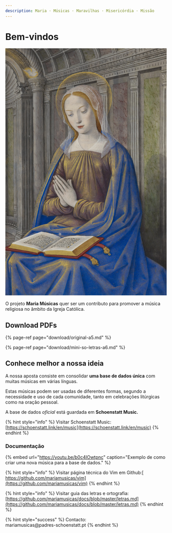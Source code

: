 ```yaml
---
description: Maria · Músicas · Maravilhas · Misericórdia · Missão
---
```


# Bem-vindos

![](.gitbook/assets/british-library-nn9tlhok8au-unsplash.jpg)

O projeto **Maria Músicas** quer ser um contributo para promover a música religiosa no âmbito da Igreja Católica.

## Download PDFs

{% page-ref page="download/original-a5.md" %}

{% page-ref page="download/mini-so-letras-a6.md" %}

## Conhece melhor a nossa ideia

A nossa aposta consiste em consolidar **uma base de dados única** com muitas músicas em várias línguas.

Estas músicas podem ser usadas de diferentes formas, segundo a necessidade e uso de cada comunidade, tanto em celebrações litúrgicas como na oração pessoal.

A base de dados _oficial_ está guardada em **Schoenstatt Music.**

{% hint style="info" %}
Visitar Schoenstatt Music:  
[https://schoenstatt.link/en/music](https://schoenstatt.link/en/music)
{% endhint %}

### Documentação

{% embed url="https://youtu.be/b0c4IOwtpnc" caption="Exemplo de como criar uma nova música para a base de dados." %}

{% hint style="info" %}
Visitar página técnica do Vim em Github:[  
https://github.com/mariamusicas/vim](https://github.com/mariamusicas/vim)
{% endhint %}

{% hint style="info" %}
Visitar guia das letras e ortografia:  
[https://github.com/mariamusicas/docs/blob/master/letras.md](https://github.com/mariamusicas/docs/blob/master/letras.md)
{% endhint %}

{% hint style="success" %}
Contacto:  
mariamusicas[@](mailto:mariamusicas@padres-schoenstatt.pt)padres-schoenstatt.pt
{% endhint %}

